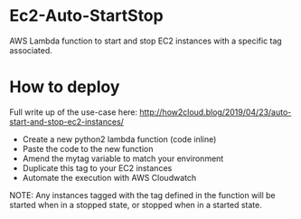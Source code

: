 # Ec2-Auto-StartStop
AWS Lambda function to start and stop EC2 instances with a specific tag associated.


# How to deploy
Full write up of the use-case here: http://how2cloud.blog/2019/04/23/auto-start-and-stop-ec2-instances/

- Create a new python2 lambda function (code inline)
- Paste the code to the new function
- Amend the mytag variable to match your environment
- Duplicate this tag to your EC2 instances
- Automate the execution with AWS Cloudwatch

NOTE: Any instances tagged with the tag defined in the function will be started when in a stopped state, or stopped when in a started state.
